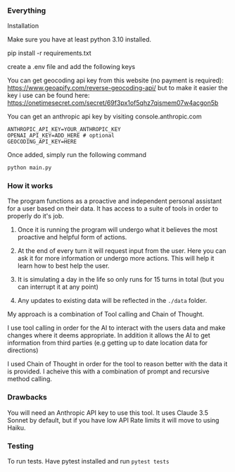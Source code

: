 ### Everything

Installation

Make sure you have at least python 3.10 installed.

pip install -r requirements.txt

create a .env file and add the following keys

You can get geocoding api key from this website (no payment is required): https://www.geoapify.com/reverse-geocoding-api/ but to make it easier the key i use can be found here: https://onetimesecret.com/secret/69f3px1of5qhz7qismem07w4acgon5b

You can get an anthropic api key by visiting console.anthropic.com

```
ANTHROPIC_API_KEY=YOUR_ANTHROPIC_KEY
OPENAI_API_KEY=ADD_HERE # optional
GEOCODING_API_KEY=HERE
```

Once added, simply run the following command
```zsh
python main.py
```


### How it works

The program functions as a proactive and independent personal assistant for a user based on their data. It has access to a suite of tools in order to properly do it's job. 

1. Once it is running the program will undergo what it believes the most proactive and helpful form of actions. 

2. At the end of every turn it will request input from the user. Here you can ask it for more information or undergo more actions. This will help it learn how to best help the user.

3. It is simulating a day in the life so only runs for 15 turns in total (but you can interrupt it at any point)

4. Any updates to existing data will be reflected in the `./data` folder.


My approach is a combination of Tool calling and Chain of Thought.

I use tool calling in order for the AI to interact with the users data and make changes where it deems appropriate. In addition it allows the AI to get information from third parties (e.g getting up to date  location data for directions)

I used Chain of Thought in order for the tool to reason better with the data it is provided. I acheive this with a combination of prompt and recursive method calling.


### Drawbacks
You will need an Anthropic API key to use this tool. It uses Claude 3.5 Sonnet by default, but if you have low API Rate limits it will move to using Haiku.

### Testing
To run tests. Have pytest installed and run `pytest tests`




